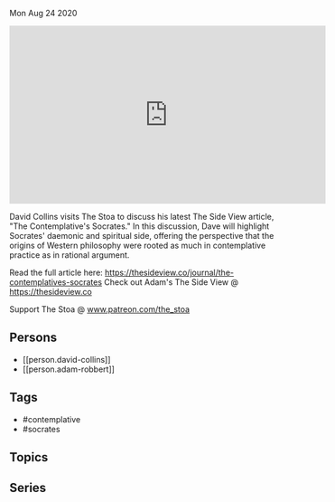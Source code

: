



Mon Aug 24 2020

<iframe width="560" height="315" src="https://www.youtube.com/embed/U8pSEFcIac4" title="The Contemplative's Socrates w/ David Collins and Adam Robbert" frameborder="0" allow="accelerometer; autoplay; clipboard-write; encrypted-media; gyroscope; picture-in-picture" allowfullscreen ></iframe>

David Collins visits The Stoa to discuss his latest The Side View article, "The Contemplative's Socrates." In this discussion, Dave will highlight Socrates' daemonic and spiritual side, offering the perspective that the origins of Western philosophy were rooted as much in contemplative practice as in rational argument.

Read the full article here: https://thesideview.co/journal/the-contemplatives-socrates
Check out Adam's The Side View @ https://thesideview.co

Support The Stoa @ www.patreon.com/the_stoa

## Persons

- [[person.david-collins]]
- [[person.adam-robbert]]

## Tags

- #contemplative
- #socrates

## Topics



## Series



